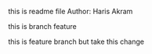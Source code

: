this is readme file
Author: Haris Akram

this is branch feature

this is feature branch but take this change